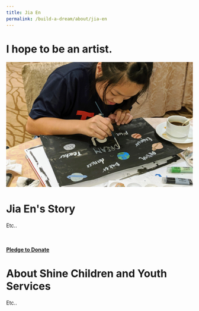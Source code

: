 ```yaml
---
title: Jia En
permalink: /build-a-dream/about/jia-en
---
```

# I hope to be an artist.  
<a href="www.marinabaysands.com/artsciencemuseum"> <img src="/images/Jia_En.jpg" /></a>
# Jia En's Story

Etc.. 

<br>
<font color="orangered"><b><br><a href="www.marinabaysands.com/artsciencemuseum">Pledge to Donate</a></b></font>
<br>
      
# About Shine Children and Youth Services 
  
Etc..

